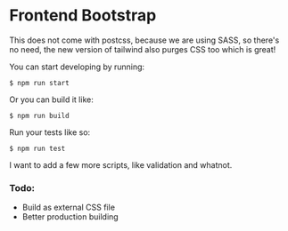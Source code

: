 # Frontend Bootstrap

This does not come with postcss, because we are using SASS, so there's no need, the new version of tailwind also purges CSS too which is great!

You can start developing by running:

```
$ npm run start
```

Or you can build it like:

```
$ npm run build
```


Run your tests like so:

```
$ npm run test
```

I want to add a few more scripts, like validation and whatnot.


### Todo:

- Build as external CSS file
- Better production building
